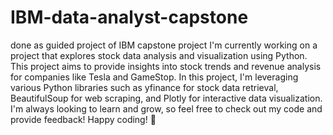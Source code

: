 # IBM-data-analyst-capstone
done as guided project of IBM capstone project
I'm currently working on a project that explores stock data analysis and visualization using Python. 
This project aims to provide insights into stock trends and revenue analysis for companies like Tesla and GameStop.
 In this project, I'm leveraging various Python libraries such as yfinance for stock data retrieval, BeautifulSoup for web scraping, and Plotly for interactive data visualization.
 I'm always looking to learn and grow, so feel free to check out my code and provide feedback!
Happy coding! 🎉
